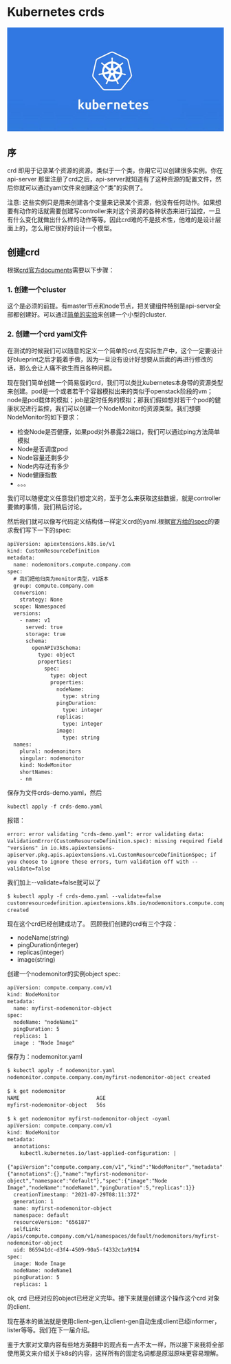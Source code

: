 # Kubernetes crds
![](/assets/img/k8s-logo.jpeg)
## 序
crd 即用于记录某个资源的资源。类似于一个类，你用它可以创建很多实例。你在api-server 那里注册了crd之后，api-server就知道有了这种资源的配置文件，然后你就可以通过yaml文件来创建这个“类”的实例了。

注意: 这些实例只是用来创建各个变量来记录某个资源，他没有任何动作。如果想要有动作的话就需要创建写controller来对这个资源的各种状态来进行监控，一旦有什么变化就做出什么样的动作等等。因此crd难的不是技术性，他难的是设计层面上的，怎么用它很好的设计一个模型。

## 创建crd
根据[crd官方documents](https://kubernetes.io/docs/tasks/extend-kubernetes/custom-resources/custom-resource-definitions/)需要以下步骤：
### 1. 创建一个cluster
这个是必须的前提。有master节点和node节点，把关键组件特别是api-server全部都创建好。可以通过[简单的实验](https://labs.play-with-k8s.com/)来创建一个小型的cluster.

### 2. 创建一个crd yaml文件
在测试的时候我们可以随意的定义一个简单的crd,在实际生产中，这个一定要设计好blueprint之后才能着手做，因为一旦没有设计好想要从后面的再进行修改的话，那么会让人痛不欲生而且各种问题。

现在我们简单创建一个简易版的crd，我们可以类比kubernetes本身带的资源类型来创建。pod是一个或者若干个容器模拟出来的类似于openstack阶段的vm；node是pod载体的模拟；job是定时任务的模拟；那我们假如想对若干个pod的健康状况进行监控，我们可以创建一个NodeMonitor的资源类型。我们想要NodeMonitor的如下要求：

- 检查Node是否健康，如果pod对外暴露22端口，我们可以通过ping方法简单模拟
- Node是否调度pod
- Node容量还剩多少
- Node内存还有多少
- Node健康指数
- 。。。

我们可以随便定义任意我们想定义的，至于怎么来获取这些数据，就是controller要做的事情，我们稍后讨论。

然后我们就可以像写代码定义结构体一样定义crd的yaml.根据[官方给的spec](https://kubernetes.io/docs/tasks/extend-kubernetes/custom-resources/custom-resource-definitions/#specifying-a-structural-schema)的要求我们写下一下的spec:
```
apiVersion: apiextensions.k8s.io/v1
kind: CustomResourceDefinition
metadata:
  name: nodemonitors.compute.company.com
spec:
  # 我们把他归类为monitor类型，v1版本
  group: compute.company.com
  conversion:
    strategy: None
  scope: Namespaced
  versions:
    - name: v1
      served: true
      storage: true
      schema:
        openAPIV3Schema:
          type: object
          properties:
            spec:
              type: object
              properties:
                nodeName:
                  type: string
                pingDuration:
                  type: integer
                replicas:
                  type: integer
                image:
                  type: string
  names:
    plural: nodemonitors
    singular: nodemonitor
    kind: NodeMonitor
    shortNames:
    - nm
```
保存为文件crds-demo.yaml，然后
```
kubectl apply -f crds-demo.yaml
```
报错：
```
error: error validating "crds-demo.yaml": error validating data: ValidationError(CustomResourceDefinition.spec): missing required field "versions" in io.k8s.apiextensions-apiserver.pkg.apis.apiextensions.v1.CustomResourceDefinitionSpec; if you choose to ignore these errors, turn validation off with --validate=false
```
我们加上--validate=false就可以了
```
$ kubectl apply -f crds-demo.yaml --validate=false
customresourcedefinition.apiextensions.k8s.io/nodemonitors.compute.company.com created
```
现在这个crd已经创建成功了。
回顾我们创建的crd有三个字段：
- nodeName(string)
- pingDuration(integer)
- replicas(integer)
- image(string)

创建一个nodemonitor的实例object spec:
```
apiVersion: compute.company.com/v1
kind: NodeMonitor
metadata:
  name: myfirst-nodemonitor-object
spec:
  nodeName: "nodeName1"
  pingDuration: 5
  replicas: 1
  image : "Node Image"
```
保存为：nodemonitor.yaml
```
$ kubectl apply -f nodemonitor.yaml
nodemonitor.compute.company.com/myfirst-nodemonitor-object created

$ k get nodemonitor
NAME                         AGE
myfirst-nodemonitor-object   56s

$ k get nodemonitor myfirst-nodemonitor-object -oyaml
apiVersion: compute.company.com/v1
kind: NodeMonitor
metadata:
  annotations:
    kubectl.kubernetes.io/last-applied-configuration: |
      {"apiVersion":"compute.company.com/v1","kind":"NodeMonitor","metadata":{"annotations":{},"name":"myfirst-nodemonitor-object","namespace":"default"},"spec":{"image":"Node Image","nodeName":"nodeName1","pingDuration":5,"replicas":1}}
  creationTimestamp: "2021-07-29T08:11:37Z"
  generation: 1
  name: myfirst-nodemonitor-object
  namespace: default
  resourceVersion: "656187"
  selfLink: /apis/compute.company.com/v1/namespaces/default/nodemonitors/myfirst-nodemonitor-object
  uid: 865941dc-d3f4-4509-90a5-f4332c1a9194
spec:
  image: Node Image
  nodeName: nodeName1
  pingDuration: 5
  replicas: 1
```
ok, crd 已经对应的object已经定义完毕。接下来就是创建这个操作这个crd 对象的client.

现在基本的做法就是使用client-gen,让client-gen自动生成client已经informer，lister等等。我们在下一届介绍。

鉴于大家对文章内容有些地方英翻中的观点有一点不太一样，所以接下来我将全部使用英文来介绍关于k8s的内容，这样所有的固定名词都是原滋原味更容易理解。

